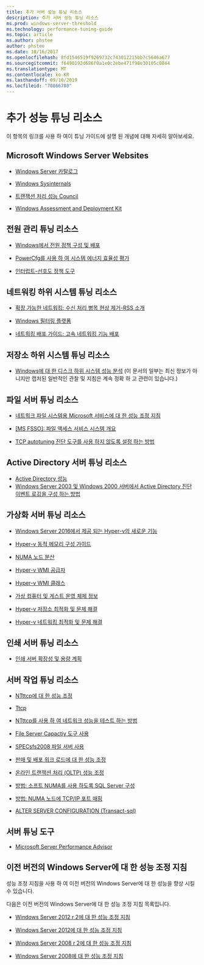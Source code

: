 ```yaml
---
title: 추가 서버 성능 튜닝 리소스
description: 추가 서버 성능 튜닝 리소스
ms.prod: windows-server-threshold
ms.technology: performance-tuning-guide
ms.topic: article
ms.author: phstee
author: phstee
ms.date: 10/16/2017
ms.openlocfilehash: 8fd1546519f9269732c743012215bb7c5646a677
ms.sourcegitcommit: f6490192d686f0a1e0c2ebe471f98e30105c0844
ms.translationtype: MT
ms.contentlocale: ko-KR
ms.lasthandoff: 09/10/2019
ms.locfileid: "70866780"
---
```

# <a name="additional-performance-tuning-resources"></a>추가 성능 튜닝 리소스

이 항목의 링크를 사용 하 여이 튜닝 가이드에 설명 된 개념에 대해 자세히 알아보세요.

## <a name="microsoft-windows-server-websites"></a>Microsoft Windows Server Websites
-   [Windows Server 카탈로그](http://www.windowsservercatalog.com/)

-   [Windows Sysinternals](https://technet.microsoft.com/sysinternals/default.aspx)

-   [트랜잭션 처리 성능 Council](http://www.tpc.org/)

-   [Windows Assessment and Deployment Kit](https://developer.microsoft.com/en-us/windows/hardware/windows-assessment-deployment-kit)

## <a name="power-management-tuning-resources"></a>전원 관리 튜닝 리소스

-   [Windows에서 전원 정책 구성 및 배포](https://msdn.microsoft.com/library/windows/hardware/mt422910.aspx)

-   [PowerCfg를 사용 하 여 시스템 에너지 효율성 평가](https://technet.microsoft.com/library/cc748940.aspx)

-   [인터럽트-선호도 정책 도구](https://support.microsoft.com/en-us/kb/252867)

## <a name="networking-subsystem-tuning-resources"></a>네트워킹 하위 시스템 튜닝 리소스

-   [확장 가능한 네트워킹: 수신 처리 병목 현상 제거-RSS 소개](https://download.microsoft.com/download/5/D/6/5D6EAF2B-7DDF-476B-93DC-7CF0072878E6/NDIS_RSS.doc)

-   [Windows 필터링 플랫폼](https://msdn.microsoft.com/windows/hardware/gg463267.aspx)

-   [네트워킹 배포 가이드: 고속 네트워킹 기능 배포](https://technet.microsoft.com/library/gg162681.aspx)

## <a name="storage-subsystem-tuning-resources"></a>저장소 하위 시스템 튜닝 리소스

-   [Windows에 대 한 디스크 하위 시스템 성능 분석](https://download.microsoft.com/download/e/b/a/eba1050f-a31d-436b-9281-92cdfeae4b45/subsys_perf.doc) (이 문서의 일부는 최신 정보가 아니지만 캡처된 일반적인 관찰 및 지침은 계속 정확 하 고 관련이 있습니다.)

## <a name="file-server-tuning-resources"></a>파일 서버 튜닝 리소스

-   [네트워크 파일 시스템용 Microsoft 서비스에 대 한 성능 조정 지침](https://technet.microsoft.com/library/bb463205.aspx)

-   [\[MS FSSO\]: 파일 액세스 서비스 시스템 개요](https://download.microsoft.com/download/5/0/1/501ED102-E53F-4CE0-AA6B-B0F93629DDC6/Windows/%5bMS-FSSO%5d.pdf)

-   [TCP autotuning 진단 도구를 사용 하지 않도록 설정 하는 방법](https://support.microsoft.com/kb/967475)

## <a name="active-directory-server-tuning-resources"></a>Active Directory 서버 튜닝 리소스
-   [Active Directory 성능](https://msdn.microsoft.com/library/windows/hardware/dn567654(v=vs.85).aspx)
-   [Windows Server 2003 및 Windows 2000 서버에서 Active Directory 진단 이벤트 로깅을 구성 하는 방법](https://support.microsoft.com/kb/314980)

## <a name="virtualization-server-tuning-resources"></a>가상화 서버 튜닝 리소스

-   [Windows Server 2016에서 제공 되는 Hyper-v의 새로운 기능](https://technet.microsoft.com/windows-server-docs/compute/hyper-v/what-s-new-in-hyper-v-on-windows)

-   [Hyper-v 동적 메모리 구성 가이드](https://technet.microsoft.com/library/ff817651.aspx)

-   [NUMA 노드 분산](http://blogs.technet.com/b/winserverperformance/archive/2009/12/10/numa-node-balancing.aspx)

-   [Hyper-v WMI 공급자](https://msdn2.microsoft.com/library/cc136992(VS.85).aspx)

-   [Hyper-v WMI 클래스](https://msdn.microsoft.com/library/cc136986(VS.85).aspx)

-   [가상 컴퓨터 및 게스트 운영 체제 정보](https://technet.microsoft.com/library/cc794868(v=ws.10))

-   [Hyper-v 저장소 최적화 및 문제 해결](http://blogs.msdn.com/b/microsoft_press/archive/2013/07/24/new-book-optimizing-and-troubleshooting-hyper-v-storage.aspx)

-   [Hyper-v 네트워킹 최적화 및 문제 해결](http://blogs.msdn.com/b/microsoft_press/archive/2013/07/12/rtm-d-today-optimizing-and-troubleshooting-hyper-v-networking.aspx)

## <a name="print-server-tuning-resources"></a>인쇄 서버 튜닝 리소스

-   [인쇄 서버 확장성 및 용량 계획](https://technet.microsoft.com/library/dn554243.aspx)

## <a name="server-workload-tuning-resources"></a>서버 작업 튜닝 리소스

-   [NTttcp에 대 한 성능 조정](https://msdn.microsoft.com/library/windows/hardware/dn567663(v=vs.85).aspx)

-   [Ttcp](http://en.wikipedia.org/wiki/Ttcp)

-   [NTttcp를 사용 하 여 네트워크 성능을 테스트 하는 방법](https://msdn.microsoft.com/windows/hardware/gg463264.aspx)

-   [File Server Capactiy 도구 사용](https://msdn.microsoft.com/library/windows/hardware/dn567658(v=vs.85).aspx)

-   [SPECsfs2008 파일 서버 사용](https://msdn.microsoft.com/library/windows/hardware/dn567653(v=vs.85).aspx)

-   [판매 및 배포 워크 로드에 대 한 성능 조정](https://msdn.microsoft.com/library/windows/hardware/dn567646(v=vs.85).aspx)

-   [온라인 트랜잭션 처리 (OLTP) 성능 조정](https://msdn.microsoft.com/library/windows/hardware/dn567642(v=vs.85).aspx)

-   [방법: 소프트 NUMA를 사용 하도록 SQL Server 구성](https://go.microsoft.com/fwlink/?LinkId=98292)

-   [방법: NUMA 노드에 TCP/IP 포트 매핑](https://go.microsoft.com/fwlink/?LinkId=98293)

-   [ALTER SERVER CONFIGURATION (Transact-sql)](https://msdn.microsoft.com/library/ee210585.aspx)


## <a name="server-tuning-tools"></a>서버 튜닝 도구

-   [Microsoft Server Performance Advisor](https://msdn.microsoft.com/library/windows/hardware/dn481522(v=vs.85).aspx)

## <a name="performance-tuning-guidelines-for-previous-versions-of-windows-server"></a>이전 버전의 Windows Server에 대 한 성능 조정 지침


성능 조정 지침을 사용 하 여 이전 버전의 Windows Server에 대 한 성능을 향상 시킬 수 있습니다.

다음은 이전 버전의 Windows Server에 대 한 성능 조정 지침 목록입니다.

-   [Windows Server 2012 r 2에 대 한 성능 조정 지침](https://www.microsoft.com/download/details.aspx?id=51960)

-   [Windows Server 2012에 대 한 성능 조정 지침](https://download.microsoft.com/download/0/0/B/00BE76AF-D340-4759-8ECD-C80BC53B6231/performance-tuning-guidelines-windows-server-2012.docx)

-   [Windows Server 2008 r 2에 대 한 성능 조정 지침](https://download.microsoft.com/download/6/B/2/6B2EBD3A-302E-4553-AC00-9885BBF31E21/Perf-tun-srv-R2.docx)

-   [Windows Server 2008에 대 한 성능 조정 지침](https://download.microsoft.com/download/9/c/5/9c5b2167-8017-4bae-9fde-d599bac8184a/Perf-tun-srv.docx)

